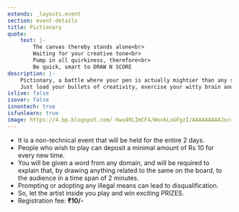 ```yaml
---
extends: _layouts.event
section: event-details
title: Pictionary
quote:
    text: |-
        The canvas thereby stands alone<br>
        Waiting for your creative tone<br>
        Pump in all quirkiness, therefore<br>
        Be quick, smart to DRAW N SCORE
description: |-
    Pictionary, a battle where your pen is actually mightier than any sword.
    Just load your bullets of creativity, exercise your witty brain and get ready to pull off 'THE SHELDON' in you.
islive: false
isover: false
isnontech: true
isfunlearn: true
image: https://4.bp.blogspot.com/-Kwu49LImCF4/WonkLxGFgzI/AAAAAAAAAJo/4LRVuBFVbcwHMOaoedDSVKcDyhIdZb5rACLcBGAs/s1600/pictionary.png
---
```

- It is a non-technical event that will be held for the entire 2 days.
- People who wish to play can deposit a minimal amount of Rs 10 for every new time.
- You will be given a word from any domain, and will be required to explain that, by drawing anything related to the same on the board, to the audience in a time span of 2 minutes.
- Prompting or adopting any illegal means can lead to disqualification.
- So, let the artist inside you play and win exciting PRIZES.
- Registration fee: **&#x20B9;10/-**